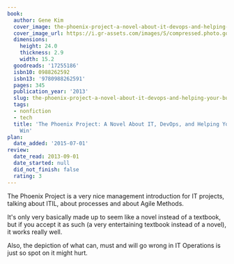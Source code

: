 ```yaml
---
book:
  author: Gene Kim
  cover_image: the-phoenix-project-a-novel-about-it-devops-and-helping-your-business-win.jpg
  cover_image_url: https://i.gr-assets.com/images/S/compressed.photo.goodreads.com/books/1361113128l/17255186._SX98_.jpg
  dimensions:
    height: 24.0
    thickness: 2.9
    width: 15.2
  goodreads: '17255186'
  isbn10: 0988262592
  isbn13: '9780988262591'
  pages: 345
  publication_year: '2013'
  slug: the-phoenix-project-a-novel-about-it-devops-and-helping-your-business-win
  tags:
  - nonfiction
  - tech
  title: 'The Phoenix Project: A Novel About IT, DevOps, and Helping Your Business
    Win'
plan:
  date_added: '2015-07-01'
review:
  date_read: 2013-09-01
  date_started: null
  did_not_finish: false
  rating: 3
---
```


The Phoenix Project is a very nice management introduction for IT projects, talking about ITIL, about processes and about Agile Methods.

It's only very basically made up to seem like a novel instead of a textbook, but if you accept it as such (a very entertaining textbook instead of a novel), it works really well.

Also, the depiction of what can, must and will go wrong in IT Operations is just so spot on it might hurt.
